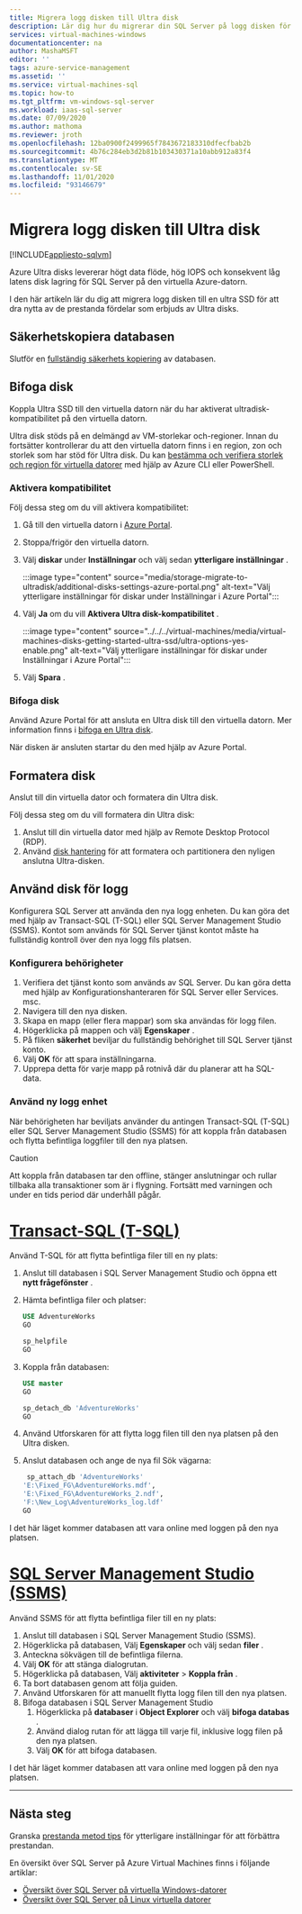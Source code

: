 ```yaml
---
title: Migrera logg disken till Ultra disk
description: Lär dig hur du migrerar din SQL Server på logg disken för virtuella Azure-datorer (VM) till en Azure-Ultradisk för att dra nytta av hög prestanda och låg latens.
services: virtual-machines-windows
documentationcenter: na
author: MashaMSFT
editor: ''
tags: azure-service-management
ms.assetid: ''
ms.service: virtual-machines-sql
ms.topic: how-to
ms.tgt_pltfrm: vm-windows-sql-server
ms.workload: iaas-sql-server
ms.date: 07/09/2020
ms.author: mathoma
ms.reviewer: jroth
ms.openlocfilehash: 12ba0900f2499965f7843672183310dfecfbab2b
ms.sourcegitcommit: 4b76c284eb3d2b81b103430371a10abb912a83f4
ms.translationtype: MT
ms.contentlocale: sv-SE
ms.lasthandoff: 11/01/2020
ms.locfileid: "93146679"
---
```

# <a name="migrate-log-disk-to-ultra-disk"></a>Migrera logg disken till Ultra disk
[!INCLUDE[appliesto-sqlvm](../../includes/appliesto-sqlvm.md)]

Azure Ultra disks levererar högt data flöde, hög IOPS och konsekvent låg latens disk lagring för SQL Server på den virtuella Azure-datorn. 

I den här artikeln lär du dig att migrera logg disken till en ultra SSD för att dra nytta av de prestanda fördelar som erbjuds av Ultra disks. 

## <a name="back-up-database"></a>Säkerhetskopiera databasen

Slutför en [fullständig säkerhets kopiering](backup-restore.md) av databasen. 

## <a name="attach-disk"></a>Bifoga disk

Koppla Ultra SSD till den virtuella datorn när du har aktiverat ultradisk-kompatibilitet på den virtuella datorn. 

Ultra disk stöds på en delmängd av VM-storlekar och-regioner. Innan du fortsätter kontrollerar du att den virtuella datorn finns i en region, zon och storlek som har stöd för Ultra disk. Du kan [bestämma och verifiera storlek och region för virtuella datorer](../../../virtual-machines/disks-enable-ultra-ssd.md#determine-vm-size-and-region-availability) med hjälp av Azure CLI eller PowerShell. 

### <a name="enable-compatibility"></a>Aktivera kompatibilitet

Följ dessa steg om du vill aktivera kompatibilitet:

1. Gå till den virtuella datorn i [Azure Portal](https://portal.azure.com/). 
1. Stoppa/frigör den virtuella datorn. 
1. Välj **diskar** under **Inställningar** och välj sedan **ytterligare inställningar** . 

   :::image type="content" source="media/storage-migrate-to-ultradisk/additional-disks-settings-azure-portal.png" alt-text="Välj ytterligare inställningar för diskar under Inställningar i Azure Portal":::

1. Välj **Ja** om du vill **Aktivera Ultra disk-kompatibilitet** . 

   :::image type="content" source="../../../virtual-machines/media/virtual-machines-disks-getting-started-ultra-ssd/ultra-options-yes-enable.png" alt-text="Välj ytterligare inställningar för diskar under Inställningar i Azure Portal":::

1. Välj **Spara** . 



### <a name="attach-disk"></a>Bifoga disk

Använd Azure Portal för att ansluta en Ultra disk till den virtuella datorn. Mer information finns i [bifoga en Ultra disk](../../../virtual-machines/disks-enable-ultra-ssd.md#attach-an-ultra-disk).

När disken är ansluten startar du den med hjälp av Azure Portal. 



## <a name="format-disk"></a>Formatera disk

Anslut till din virtuella dator och formatera din Ultra disk.  

Följ dessa steg om du vill formatera din Ultra disk:

1. Anslut till din virtuella dator med hjälp av Remote Desktop Protocol (RDP).
1. Använd [disk hantering](/windows-server/storage/disk-management/overview-of-disk-management) för att formatera och partitionera den nyligen anslutna Ultra-disken. 


## <a name="use-disk-for-log"></a>Använd disk för logg

Konfigurera SQL Server att använda den nya logg enheten. Du kan göra det med hjälp av Transact-SQL (T-SQL) eller SQL Server Management Studio (SSMS). Kontot som används för SQL Server tjänst kontot måste ha fullständig kontroll över den nya logg fils platsen. 

### <a name="configure-permissions"></a>Konfigurera behörigheter

1. Verifiera det tjänst konto som används av SQL Server. Du kan göra detta med hjälp av Konfigurationshanteraren för SQL Server eller Services. msc.
1. Navigera till den nya disken. 
1. Skapa en mapp (eller flera mappar) som ska användas för logg filen. 
1. Högerklicka på mappen och välj **Egenskaper** .
1. På fliken **säkerhet** beviljar du fullständig behörighet till SQL Server tjänst konto. 
1. Välj **OK**  för att spara inställningarna. 
1. Upprepa detta för varje mapp på rotnivå där du planerar att ha SQL-data. 

### <a name="use-new-log-drive"></a>Använd ny logg enhet 

När behörigheten har beviljats använder du antingen Transact-SQL (T-SQL) eller SQL Server Management Studio (SSMS) för att koppla från databasen och flytta befintliga loggfiler till den nya platsen.

   > [!CAUTION]
   > Att koppla från databasen tar den offline, stänger anslutningar och rullar tillbaka alla transaktioner som är i flygning. Fortsätt med varningen och under en tids period där underhåll pågår. 



# <a name="transact-sql-t-sql"></a>[Transact-SQL (T-SQL)](#tab/tsql)

Använd T-SQL för att flytta befintliga filer till en ny plats:

1. Anslut till databasen i SQL Server Management Studio och öppna ett **nytt frågefönster** . 
1. Hämta befintliga filer och platser:

   ```sql
   USE AdventureWorks
   GO

   sp_helpfile
   GO
   ```

1. Koppla från databasen: 

   ```sql
   USE master
   GO

   sp_detach_db 'AdventureWorks'
   GO
   ```

1. Använd Utforskaren för att flytta logg filen till den nya platsen på den Ultra disken. 

1. Anslut databasen och ange de nya fil Sök vägarna: 

   ```sql
    sp_attach_db 'AdventureWorks'
   'E:\Fixed_FG\AdventureWorks.mdf',
   'E:\Fixed_FG\AdventureWorks_2.ndf',
   'F:\New_Log\AdventureWorks_log.ldf'
   GO
   ```

I det här läget kommer databasen att vara online med loggen på den nya platsen. 



# <a name="sql-server-management-studio-ssms"></a>[SQL Server Management Studio (SSMS)](#tab/ssms)

Använd SSMS för att flytta befintliga filer till en ny plats:

1. Anslut till databasen i SQL Server Management Studio (SSMS). 
1. Högerklicka på databasen, Välj **Egenskaper** och välj sedan **filer** . 
1. Anteckna sökvägen till de befintliga filerna. 
1. Välj **OK** för att stänga dialogrutan. 
1. Högerklicka på databasen, Välj **aktiviteter**  >  **Koppla från** . 
1. Ta bort databasen genom att följa guiden. 
1. Använd Utforskaren för att manuellt flytta logg filen till den nya platsen.
1. Bifoga databasen i SQL Server Management Studio
   1. Högerklicka på **databaser** i **Object Explorer** och välj **bifoga databas** . 
   1. Använd dialog rutan för att lägga till varje fil, inklusive logg filen på den nya platsen. 
   1. Välj **OK** för att bifoga databasen. 

I det här läget kommer databasen att vara online med loggen på den nya platsen.

---


## <a name="next-steps"></a>Nästa steg

Granska [prestanda metod tips](performance-guidelines-best-practices.md) för ytterligare inställningar för att förbättra prestandan. 

En översikt över SQL Server på Azure Virtual Machines finns i följande artiklar:

- [Översikt över SQL Server på virtuella Windows-datorer](sql-server-on-azure-vm-iaas-what-is-overview.md)
- [Översikt över SQL Server på Linux virtuella datorer](../linux/sql-server-on-linux-vm-what-is-iaas-overview.md)
